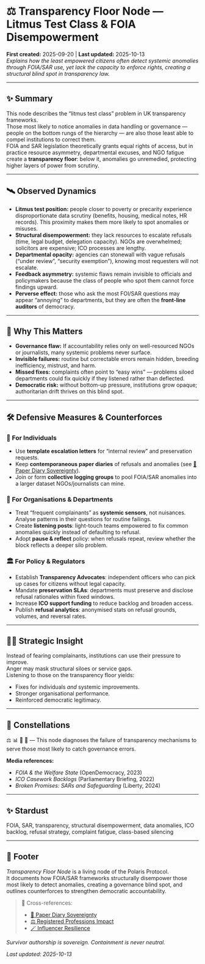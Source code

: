 # ⚖️ Transparency Floor Node — Litmus Test Class & FOIA Disempowerment  
**First created:** 2025-09-20 | **Last updated:** 2025-10-13  
*Explains how the least empowered citizens often detect systemic anomalies through FOIA/SAR use, yet lack the capacity to enforce rights, creating a structural blind spot in transparency law.*

---

## ✨ Summary  
This node describes the “litmus test class” problem in UK transparency frameworks.  
Those most likely to notice anomalies in data handling or governance — people on the bottom rungs of the hierarchy — are also those least able to compel institutions to correct them.  
FOIA and SAR legislation theoretically grants equal rights of access, but in practice resource asymmetry, departmental excuses, and NGO fatigue create a **transparency floor**: below it, anomalies go unremedied, protecting higher layers of power from scrutiny.  

---

## 🛰️ Observed Dynamics  
- **Litmus test position:** people closer to poverty or precarity experience disproportionate data scrutiny (benefits, housing, medical notes, HR records). This proximity makes them more likely to spot anomalies or misuses.  
- **Structural disempowerment:** they lack resources to escalate refusals (time, legal budget, delegation capacity). NGOs are overwhelmed; solicitors are expensive; ICO processes are lengthy.  
- **Departmental opacity:** agencies can stonewall with vague refusals (“under review”, “security exemption”), knowing most requesters will not escalate.  
- **Feedback asymmetry:** systemic flaws remain invisible to officials and policymakers because the class of people who spot them cannot force findings upward.  
- **Perverse effect:** those who ask the most FOI/SAR questions may appear “annoying” to departments, but they are often the **front-line auditors** of democracy.  

---

## 🦉 Why This Matters  
- **Governance flaw:** If accountability relies only on well-resourced NGOs or journalists, many systemic problems never surface.  
- **Invisible failures:** routine but correctable errors remain hidden, breeding inefficiency, mistrust, and harm.  
- **Missed fixes:** complaints often point to “easy wins” — problems siloed departments could fix quickly if they listened rather than deflected.  
- **Democratic risk:** without bottom-up pressure, institutions grow opaque; authoritarian drift thrives on this blind spot.  

---

## 🛠️ Defensive Measures & Counterforces  

### 👤 For Individuals  
- Use **template escalation letters** for “internal review” and preservation requests.  
- Keep **contemporaneous paper diaries** of refusals and anomalies (see [📓 Paper Diary Sovereignty](../../../Survivor_Tools/📓_paper_diary_sovereignty.md)).  
- Join or form **collective logging groups** to pool FOIA/SAR anomalies into a larger dataset NGOs/journalists can mine.  

### 🏢 For Organisations & Departments  
- Treat “frequent complainants” as **systemic sensors**, not nuisances. Analyse patterns in their questions for routine failings.  
- Create **listening posts**: light-touch teams empowered to fix common anomalies quickly instead of defaulting to refusal.  
- Adopt **pause & reflect** policy: when refusals repeat, review whether the block reflects a deeper silo problem.  

### 🏛️ For Policy & Regulators  
- Establish **Transparency Advocates**: independent officers who can pick up cases for citizens without legal capacity.  
- Mandate **preservation SLAs**: departments must preserve and disclose refusal rationales within fixed windows.  
- Increase **ICO support funding** to reduce backlog and broaden access.  
- Publish **refusal analytics**: anonymised stats on refusal grounds, volumes, and reversal rates.  

---

## 🐦‍🔥 Strategic Insight  
Instead of fearing complainants, institutions can use their pressure to improve.  
Anger may mask structural siloes or service gaps.  
Listening to those on the transparency floor yields:  
- Fixes for individuals *and* systemic improvements.  
- Stronger organisational performance.  
- Reinforced democratic legitimacy.  

---

## 🌌 Constellations  
⚖️ 📊 🧠 🪫 — This node diagnoses the failure of transparency mechanisms to serve those most likely to catch governance errors.

**Media references:**  
- *FOIA & the Welfare State* (OpenDemocracy, 2023)  
- *ICO Casework Backlogs* (Parliamentary Briefing, 2022)  
- *Broken Promises: SARs and Safeguarding* (Liberty, 2024)

---

## ✨ Stardust  
FOIA, SAR, transparency, structural disempowerment, data anomalies, ICO backlog, refusal strategy, complaint fatigue, class-based silencing

---

## 🏮 Footer  

*Transparency Floor Node* is a living node of the Polaris Protocol.  
It documents how FOIA/SAR frameworks structurally disempower those most likely to detect anomalies, creating a governance blind spot, and outlines counterforces to strengthen democratic accountability.

> 📡 Cross-references:
> 
> - [📓 Paper Diary Sovereignty](../../../Survivor_Tools/📓_paper_diary_sovereignty.md)  
> - [⚖️ Registered Professions Impact](./⚖️_registered_professions_impact.md)  
> - [🪄 Influencer Resilience](../../../Survivor_Tools/🪄_influencer_resilience.md)

*Survivor authorship is sovereign. Containment is never neutral.*  

_Last updated: 2025-10-13_
